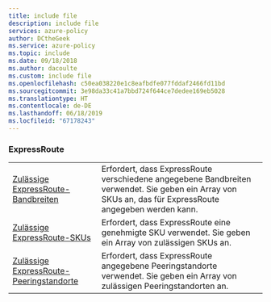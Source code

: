 ```yaml
---
title: include file
description: include file
services: azure-policy
author: DCtheGeek
ms.service: azure-policy
ms.topic: include
ms.date: 09/18/2018
ms.author: dacoulte
ms.custom: include file
ms.openlocfilehash: c50ea038220e1c8eafbdfe077fddaf2466fd11bd
ms.sourcegitcommit: 3e98da33c41a7bbd724f644ce7dedee169eb5028
ms.translationtype: HT
ms.contentlocale: de-DE
ms.lasthandoff: 06/18/2019
ms.locfileid: "67178243"
---
```

### <a name="expressroute"></a>ExpressRoute

|  |  |
|---------|---------|
| [Zulässige ExpressRoute-Bandbreiten](../articles/governance/policy/samples/allowed-express-route-bandwidth.md) | Erfordert, dass ExpressRoute verschiedene angegebene Bandbreiten verwendet. Sie geben ein Array von SKUs an, das für ExpressRoute angegeben werden kann. |
| [Zulässige ExpressRoute-SKUs](../articles/governance/policy/samples/allowed-express-route-skus.md) | Erfordert, dass ExpressRoute eine genehmigte SKU verwendet. Sie geben ein Array von zulässigen SKUs an. |
| [Zulässige ExpressRoute-Peeringstandorte](../articles/governance/policy/samples/allowed-express-route-peering.md) | Erfordert, dass ExpressRoute angegebene Peeringstandorte verwendet. Sie geben ein Array von zulässigen Peeringstandorten an. |